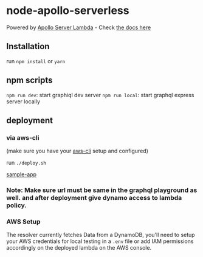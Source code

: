 # node-apollo-serverless

Powered by [Apollo Server Lambda](https://github.com/apollographql/apollo-server/tree/master/packages/apollo-server-lambda) -
Check [the docs here](https://www.apollographql.com/docs/apollo-server/deployment/lambda/)

## Installation

run `npm install` or `yarn`

## npm scripts

`npm run dev`: start graphiql dev server
`npm run local`: start graphql express server locally

## deployment

### via aws-cli

(make sure you have your [aws-cli](https://aws.amazon.com/de/cli/) setup and configured)

run `./deploy.sh`


[sample-app](https://79mnn29yd3.execute-api.us-east-2.amazonaws.com/Prod/graphql)
### Note: Make sure url must be same in the graphql playground as well. and after deployment give dynamo access to lambda policy.

### AWS Setup

The resolver currently fetches Data from a DynamoDB, you'll need to setup your AWS credentials for local testing in a `.env` file or add IAM permissions accordingly on the deployed lambda on the AWS console.
